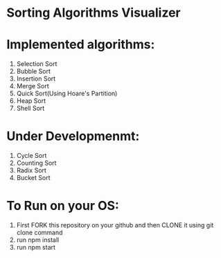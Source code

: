 # Sorting Algorithms Visualizer 
# Implemented algorithms: 
1. Selection Sort
2. Bubble Sort
3. Insertion Sort
4. Merge Sort
5. Quick Sort(Using Hoare's Partition)
6. Heap Sort
7. Shell Sort

# Under Developmenmt:
1. Cycle Sort
2. Counting Sort 
3. Radix Sort
4. Bucket Sort

# To Run on your OS:
1. First FORK this repository on your github and then CLONE it using git clone command
2. run npm install
3. run npm start
